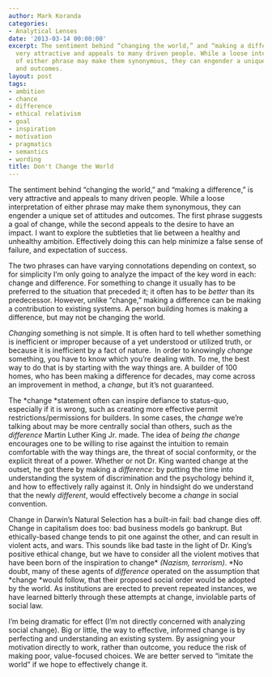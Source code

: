 ```yaml
---
author: Mark Koranda
categories:
- Analytical Lenses
date: '2013-03-14 00:00:00'
excerpt: The sentiment behind “changing the world,” and “making a difference,” is
  very attractive and appeals to many driven people. While a loose interpretation
  of either phrase may make them synonymous, they can engender a unique set of attitudes
  and outcomes.
layout: post
tags:
- ambition
- chance
- difference
- ethical relativism
- goal
- inspiration
- motivation
- pragmatics
- semantics
- wording
title: Don't Change the World
---
```





The sentiment behind “changing the world,” and “making a difference,” is very attractive and appeals to many driven people. While a loose interpretation of either phrase may make them synonymous, they can engender a unique set of attitudes and outcomes. The first phrase suggests a goal of change, while the second appeals to the desire to have an impact. I want to explore the subtleties that lie between a healthy and unhealthy ambition. Effectively doing this can help minimize a false sense of failure, and expectation of success.

The two phrases can have varying connotations depending on context, so for simplicity I’m only going to analyze the impact of the key word in each: change and difference. For something to change it usually has to be preferred to the situation that preceded it; it often has to be *better* than its predecessor. However, unlike “change,” making a difference can be making a contribution to existing systems. A person building homes is making a difference, but may not be changing the world.

*Changing* something is not simple. It is often hard to tell whether something is inefficient or improper because of a yet understood or utilized truth, or because it is inefficient by a fact of nature.  In order to knowingly *change* something, you have to know which you’re dealing with. To me, the best way to do that is by starting with the way things are. A builder of 100 homes, who has been making a difference for decades, may come across an improvement in method, a *change*, but it’s not guaranteed.

The *change *statement often can inspire defiance to status-quo, especially if it is wrong, such as creating more effective permit restrictions/permissions for builders. In some cases, the *change* we’re talking about may be more centrally social than others, such as the *difference* Martin Luther King Jr. made. The idea of *being the change* encourages one to be willing to rise against the intuition to remain comfortable with the way things are, the threat of social conformity, or the explicit threat of a power. Whether or not Dr. King wanted change at the outset, he got there by making a *difference*: by putting the time into understanding the system of discrimination and the psychology behind it, and how to effectively rally against it. Only in hindsight do we understand that the newly *different*, would effectively become a *change* in social convention.

Change in Darwin’s Natural Selection has a built-in fail: bad change dies off. Change in capitalism does too: bad business models go bankrupt. But ethically-based change tends to pit one against the other, and can result in violent acts, and wars. This sounds like bad taste in the light of Dr. King’s positive ethical change, but we have to consider all the violent motives that have been born of the inspiration to change* *(Nazism, terrorism)*. *No doubt, many of these agents of *difference* operated on the assumption that *change *would follow, that their proposed social order would be adopted by the world. As institutions are erected to prevent repeated instances, we have learned bitterly through these attempts at change, inviolable parts of social law.

I’m being dramatic for effect (I’m not directly concerned with analyzing social change). Big or little, the way to effective, informed change is by perfecting and understanding an existing system. By assigning your motivation directly to work, rather than outcome, you reduce the risk of making poor, value-focused choices. We are better served to “imitate the world” if we hope to effectively change it.